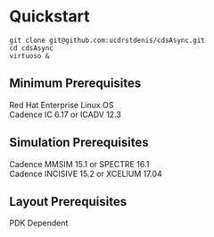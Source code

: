 # Quickstart #

```shell
git clone git@github.com:ucdrstdenis/cdsAsync.git
cd cdsAsync
virtuoso &
```
## Minimum Prerequisites ##
Red Hat Enterprise Linux OS  
Cadence IC 6.17 or ICADV 12.3

## Simulation Prerequisites ##
Cadence MMSIM 15.1    or SPECTRE 16.1  
Cadence INCISIVE 15.2 or XCELIUM 17.04

## Layout Prerequisites ##
PDK Dependent
